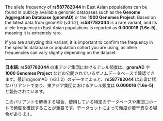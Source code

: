 The allele frequency of **rs587782044** in East Asian populations can be found in publicly available genomic databases such as the **Genome Aggregation Database (gnomAD)** or the **1000 Genomes Project**. Based on the latest data from gnomAD (v3.1.2), **rs587782044** is a rare variant, and its allele frequency in East Asian populations is reported as **0.000016 (1.6e-5)**, meaning it is extremely rare.

If you are analyzing this variant, it is important to confirm the frequency in the specific database or population cohort you are using, as allele frequencies can vary slightly depending on the dataset.

---

**日本語:**
**rs587782044** の東アジア集団におけるアレル頻度は、**gnomAD** や **1000 Genomes Project** などの公開されているゲノムデータベースで確認できます。最新のgnomAD（v3.1.2）のデータによると、**rs587782044** は非常に稀なバリアントであり、東アジア集団におけるアレル頻度は **0.000016 (1.6e-5)** と報告されています。

このバリアントを解析する場合、使用している特定のデータベースや集団コホートで頻度を確認することが重要です。データセットによって頻度が若干異なる場合があります。